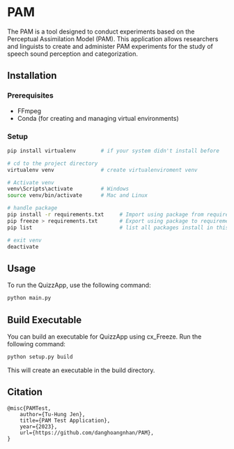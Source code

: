 # PAM 

The PAM is a  tool designed to conduct experiments based on the Perceptual Assimilation Model (PAM). This application allows researchers and linguists to create and administer PAM experiments for the study of speech sound perception and categorization.

## Installation

### Prerequisites

- FFmpeg
- Conda (for creating and managing virtual environments)

### Setup
   ```bash
   pip install virtualenv        # if your system didn't install before

   # cd to the project directory
   virtualenv venv               # create virtualenviroment venv

   # Activate venv
   venv\Scripts\activate         # Windows
   source venv/bin/activate      # Mac and Linux

   # handle package
   pip install -r requirements.txt     # Import using package from requirements.txt
   pip freeze > requirements.txt       # Export using package to requirements.txt 
   pip list                            # list all packages install in this virtualenv

   # exit venv
   deactivate
   ```

## Usage

To run the QuizzApp, use the following command:

```bash
python main.py
```

## Build Executable

You can build an executable for QuizzApp using cx_Freeze. Run the following command:

```bash
python setup.py build
```

This will create an executable in the build directory.

## Citation

```
@misc{PAMTest,
    author={Tu-Hung Jen},
    title={PAM Test Application},
    year={2023},
    url={https://github.com/danghoangnhan/PAM},
}
```
